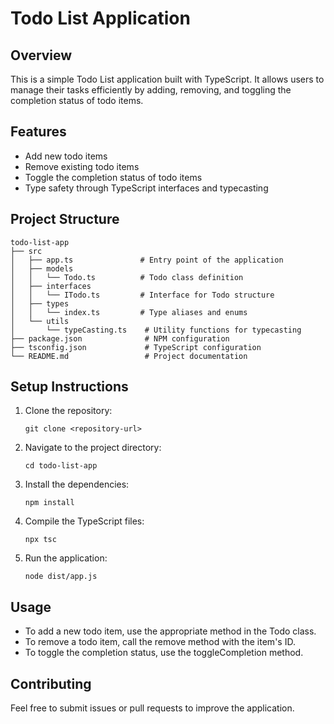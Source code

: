 # Todo List Application

## Overview
This is a simple Todo List application built with TypeScript. It allows users to manage their tasks efficiently by adding, removing, and toggling the completion status of todo items.

## Features
- Add new todo items
- Remove existing todo items
- Toggle the completion status of todo items
- Type safety through TypeScript interfaces and typecasting

## Project Structure
```
todo-list-app
├── src
│   ├── app.ts               # Entry point of the application
│   ├── models
│   │   └── Todo.ts          # Todo class definition
│   ├── interfaces
│   │   └── ITodo.ts         # Interface for Todo structure
│   ├── types
│   │   └── index.ts         # Type aliases and enums
│   └── utils
│       └── typeCasting.ts    # Utility functions for typecasting
├── package.json              # NPM configuration
├── tsconfig.json             # TypeScript configuration
└── README.md                 # Project documentation
```

## Setup Instructions
1. Clone the repository:
   ```
   git clone <repository-url>
   ```
2. Navigate to the project directory:
   ```
   cd todo-list-app
   ```
3. Install the dependencies:
   ```
   npm install
   ```
4. Compile the TypeScript files:
   ```
   npx tsc
   ```
5. Run the application:
   ```
   node dist/app.js
   ```

## Usage
- To add a new todo item, use the appropriate method in the Todo class.
- To remove a todo item, call the remove method with the item's ID.
- To toggle the completion status, use the toggleCompletion method.

## Contributing
Feel free to submit issues or pull requests to improve the application.